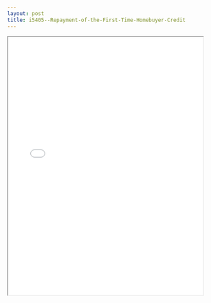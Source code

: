 ```yaml
---
layout: post
title: i5405--Repayment-of-the-First-Time-Homebuyer-Credit
---
```


<div class="pdf-container">
<iframe src="/ea/assets/pdfs/i5405--Repayment-of-the-First-Time-Homebuyer-Credit.pdf" height="600" width="90%" allowFullScreen="true"></iframe>
</div>

